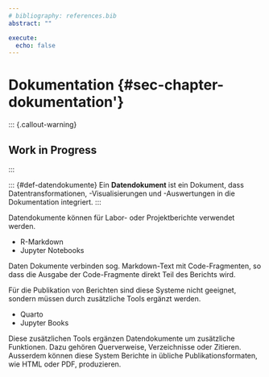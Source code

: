 ```yaml
---
# bibliography: references.bib
abstract: ""

execute: 
  echo: false
---
```


# Dokumentation {#sec-chapter-dokumentation'}

::: {.callout-warning}
## Work in Progress
:::

::: {#def-datendokumente}
Ein **Datendokument** ist ein Dokument, dass Datentransformationen, -Visualisierungen und -Auswertungen in die Dokumentation integriert. 
:::

Datendokumente können für Labor- oder Projektberichte verwendet werden. 

- R-Markdown
- Jupyter Notebooks

Daten Dokumente verbinden sog. Markdown-Text mit Code-Fragmenten, so dass die Ausgabe der Code-Fragmente direkt Teil des Berichts wird.

Für die Publikation von Berichten sind diese Systeme nicht geeignet, sondern müssen durch zusätzliche Tools ergänzt werden.

- Quarto
- Jupyter Books 

Diese zusätzlichen Tools ergänzen Datendokumente um zusätzliche Funktionen. Dazu gehören Querverweise, Verzeichnisse oder Zitieren. Ausserdem können diese System Berichte in übliche Publikationsformaten, wie HTML oder PDF, produzieren.

